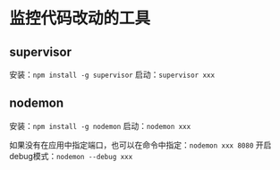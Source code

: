 # 监控代码改动的工具

## supervisor

安装：`npm install -g supervisor`
启动：`supervisor xxx`



## nodemon

安装：`npm install -g nodemon`
启动：`nodemon xxx`

如果没有在应用中指定端口，也可以在命令中指定：`nodemon xxx 8080`
开启debug模式：`nodemon --debug xxx`
